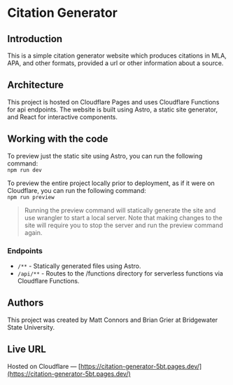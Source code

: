 # Citation Generator

## Introduction
This is a simple citation generator website which produces citations in MLA, APA, and other formats, provided a url or other information about a source.

## Architecture
This project is hosted on Cloudflare Pages and uses Cloudflare Functions for api endpoints. The website is built using Astro, a static site generator, and React for interactive components.

## Working with the code

To preview just the static site using Astro, you can run the following command: \
`npm run dev`

To preview the entire project locally prior to deployment, as if it were on Cloudflare, you can run the following command: \
`npm run preview`

> Running the preview command will statically generate the site and use wrangler to start a local server. Note that making changes to the site will require you to stop the server and run the preview command again.

### Endpoints
- `/**` - Statically generated files using Astro.
- `/api/**` - Routes to the /functions directory for serverless functions via Cloudflare Functions.

## Authors
This project was created by Matt Connors and Brian Grier at Bridgewater State University.

## Live URL
Hosted on Cloudflare &mdash; [https://citation-generator-5bt.pages.dev/](https://citation-generator-5bt.pages.dev/)